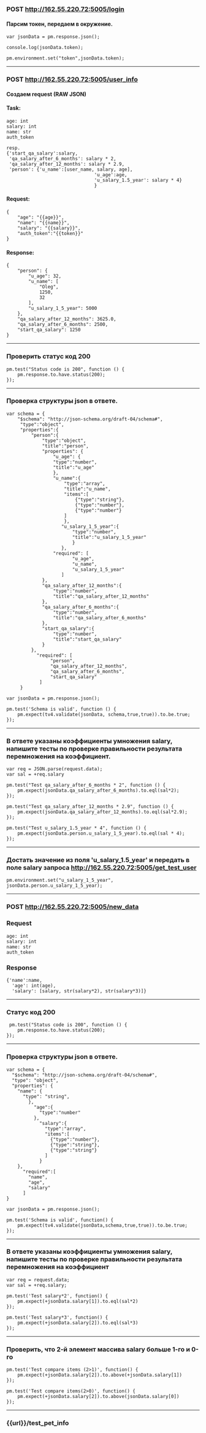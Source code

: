 ### POST http://162.55.220.72:5005/login

#### Парсим токен, передаем в окружение.
```
var jsonData = pm.response.json();

console.log(jsonData.token);

pm.environment.set("token",jsonData.token);
```
***

### POST http://162.55.220.72:5005/user_info

#### Создаем request (RAW JSON)

#### Task:

```
age: int
salary: int
name: str
auth_token

resp.
{'start_qa_salary':salary,
 'qa_salary_after_6_months': salary * 2,
 'qa_salary_after_12_months': salary * 2.9,
 'person': {'u_name':[user_name, salary, age],
                                'u_age':age,
                                'u_salary_1.5_year': salary * 4}
                                }
```
#### Request:

```
{
    "age": "{{age}}",
    "name": "{{name}}",
    "salary": "{{salary}}",
    "auth_token":"{{token}}"
}
```

#### Response:

```
{
    "person": {
        "u_age": 32,
        "u_name": [
            "Oleg",
            1250,
            32
        ],
        "u_salary_1_5_year": 5000
    },
    "qa_salary_after_12_months": 3625.0,
    "qa_salary_after_6_months": 2500,
    "start_qa_salary": 1250
}
```
***

###  Проверить статус код 200

```
pm.test("Status code is 200", function () {
    pm.response.to.have.status(200);
});
```
***

### Проверка структуры json в ответе.

```
var schema = {
    "$schema": "http://json-schema.org/draft-04/schema#",
     "type":"object",
     "properties":{
         "person":{
             "type":"object",
             "title":"person",
             "properties": {
                 "u_age": {
                 "type":"number",
                 "title":"u_age"
                 },
                 "u_name":{
                     "type":"array",
                     "title":"u_name",
                     "items":[
                         {"type":"string"},
                         {"type":"number"},
                         {"type":"number"}
                     ]
                     },
                    "u_salary_1_5_year":{
                        "type":"number",
                        "title":"u_salary_1_5_year"
                        }
                    },
                 "required": [
                        "u_age",
                        "u_name",
                        "u_salary_1_5_year"
                    ]
             },
             "qa_salary_after_12_months":{
                 "type":"number",
                 "title":"qa_salary_after_12_months"
             },
             "qa_salary_after_6_months":{
                 "type":"number",
                 "title":"qa_salary_after_6_months"
             },
             "start_qa_salary":{
                 "type":"number",
                 "title":"start_qa_salary"
             }
         },
           "required": [
                "person",
                "qa_salary_after_12_months",
                "qa_salary_after_6_months",
                "start_qa_salary"
            ]
     }

var jsonData = pm.response.json();

pm.test('Schema is valid', function () {
    pm.expect(tv4.validate(jsonData, schema,true,true)).to.be.true;
});
```
***

### В ответе указаны коэффициенты умножения salary, напишите тесты по проверке правильности результата перемножения на коэффициент.
```
var req = JSON.parse(request.data);
var sal = +req.salary 

pm.test("Test qa_salary_after_6_months * 2", function () {
    pm.expect(jsonData.qa_salary_after_6_months).to.eql(sal*2);
});

pm.test("Test qa_salary_after_12_months * 2.9", function () {
    pm.expect(jsonData.qa_salary_after_12_months).to.eql(sal*2.9);
});

pm.test("Test u_salary_1.5_year * 4", function () {
    pm.expect(jsonData.person.u_salary_1_5_year).to.eql(sal * 4);
});
```
***

### Достать значение из поля 'u_salary_1.5_year' и передать в поле salary запроса http://162.55.220.72:5005/get_test_user 

```
pm.environment.set("u_salary_1_5_year", jsonData.person.u_salary_1_5_year);
```
***

### POST http://162.55.220.72:5005/new_data

### Request

```
age: int
salary: int
name: str
auth_token
```

### Response

```
{'name':name,
  'age': int(age),
  'salary': [salary, str(salary*2), str(salary*3)]}
```
***

### Статус код 200

```
 pm.test("Status code is 200", function () {
    pm.response.to.have.status(200);
});
```
***

### Проверка структуры json в ответе.

```
var schema = {
  "$schema": "http://json-schema.org/draft-04/schema#",
  "type": "object",
  "properties": {
    "name": {
      "type": "string",
        },
          "age":{
            "type":"number"
          },
            "salary":{
              "type":"array",
              "items":[
                {"type":"number"},
                {"type":"string"},
                {"type":"string"}
              ]
            }
    },
      "required":[
        "name",
        "age",
        "salary"
      ]
}

var jsonData = pm.response.json();

pm.test('Schema is valid', function() {
    pm.expect(tv4.validate(jsonData,schema,true,true)).to.be.true;
});
```
***

### В ответе указаны коэффициенты умножения salary, напишите тесты по проверке правильности результата перемножения на коэффициент

```
var req = request.data;
var sal = +req.salary;

pm.test('Test salary*2', function() {
    pm.expect(+jsonData.salary[1]).to.eql(sal*2)
});

pm.test('Test salary*3', function() {
    pm.expect(+jsonData.salary[2]).to.eql(sal*3)
});
```
***

### Проверить, что 2-й элемент массива salary больше 1-го и 0-го

```
pm.test('Test compare items (2>1)', function() {
    pm.expect(+jsonData.salary[2]).to.above(+jsonData.salary[1])
});

pm.test('Test compare items(2>0)', function() {
    pm.expect(+jsonData.salary[2]).to.above(jsonData.salary[0])
});
```
***

### {{url}}/test_pet_info
